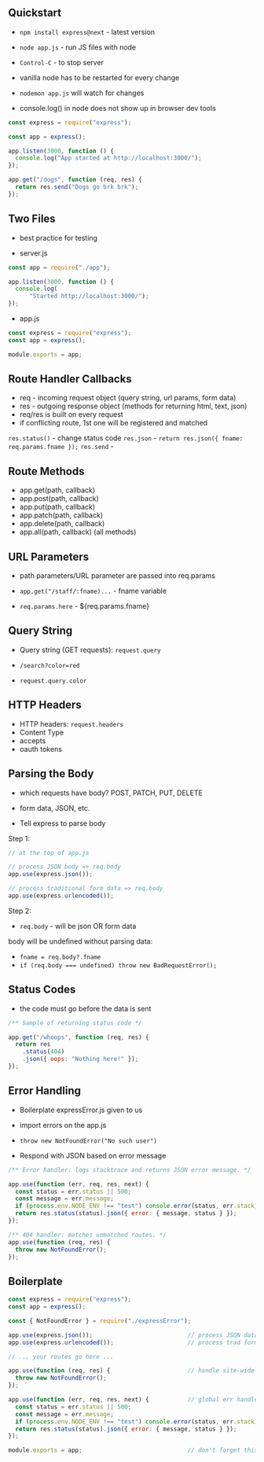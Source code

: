 ## Quickstart

- `npm install express@next` - latest version
- `node app.js` - run JS files with node
- `Control-C` - to stop server

- vanilla node has to be restarted for every change
- `nodemon app.js` will watch for changes

- console.log() in node does not show up in browser dev tools

```JavaScript
const express = require("express");

const app = express();

app.listen(3000, function () {
  console.log("App started at http://localhost:3000/");
});

app.get("/dogs", function (req, res) {
  return res.send("Dogs go brk brk");
});
```

## Two Files

- best practice for testing

- server.js

```JavaScript
const app = require("./app");

app.listen(3000, function () {
  console.log(
      "Started http://localhost:3000/");
});
```

- app.js

```JavaScript
const express = require("express");
const app = express();

module.exports = app;
```

## Route Handler Callbacks

- req - incoming request object (query string, url params, form data)
- res - outgoing response object (methods for returning html, text, json)
- req/res is built on every request
- if conflicting route, 1st one will be registered and matched

`res.status()` - change status code
`res.json` - `return res.json({ fname: req.params.fname });`
`res.send` -

## Route Methods

- app.get(path, callback)
- app.post(path, callback)
- app.put(path, callback)
- app.patch(path, callback)
- app.delete(path, callback)
- app.all(path, callback) (all methods)

## URL Parameters

- path parameters/URL parameter are passed into req.params

- `app.get("/staff/:fname)...` - fname variable
- `req.params.here` - ${req.params.fname}

## Query String

- Query string (GET requests): `request.query`

- `/search?color=red`
- `request.query.color`

## HTTP Headers

- HTTP headers: `request.headers`
- Content Type
- accepts
- oauth tokens

## Parsing the Body

- which requests have body? POST, PATCH, PUT, DELETE

- form data, JSON, etc.
- Tell express to parse body

Step 1:

```JavaScript
// at the top of app.js

// process JSON body => req.body
app.use(express.json());

// process traditional form data => req.body
app.use(express.urlencoded());
```

Step 2:

- `req.body` - will be json OR form data

body will be undefined without parsing data:

- `fname = req.body?.fname`
- `if (req.body === undefined) throw new BadRequestError();`

## Status Codes

- the code must go before the data is sent

```JavaScript
/** Sample of returning status code */

app.get("/whoops", function (req, res) {
  return res
    .status(404)
    .json({ oops: "Nothing here!" });
});
```


## Error Handling

- Boilerplate expressError.js given to us
- import errors on the app.js
- `throw new NotFoundError("No such user")`



- Respond with JSON based on error message

```JavaScript
/** Error handler: logs stacktrace and returns JSON error message. */

app.use(function (err, req, res, next) {
  const status = err.status || 500;
  const message = err.message;
  if (process.env.NODE_ENV !== "test") console.error(status, err.stack);
  return res.status(status).json({ error: { message, status } });
});
```

```JavaScript
/** 404 handler: matches unmatched routes. */
app.use(function (req, res) {
  throw new NotFoundError();
});
```

## Boilerplate

```JavaScript
const express = require("express");
const app = express();

const { NotFoundError } = require("./expressError");

app.use(express.json());                           // process JSON data
app.use(express.urlencoded());                     // process trad form data

// ... your routes go here ...

app.use(function (req, res) {                      // handle site-wide 404s
  throw new NotFoundError();
});

app.use(function (err, req, res, next) {           // global err handler
  const status = err.status || 500;
  const message = err.message;
  if (process.env.NODE_ENV !== "test") console.error(status, err.stack);
  return res.status(status).json({ error: { message, status } });
});

module.exports = app;                              // don't forget this!
```